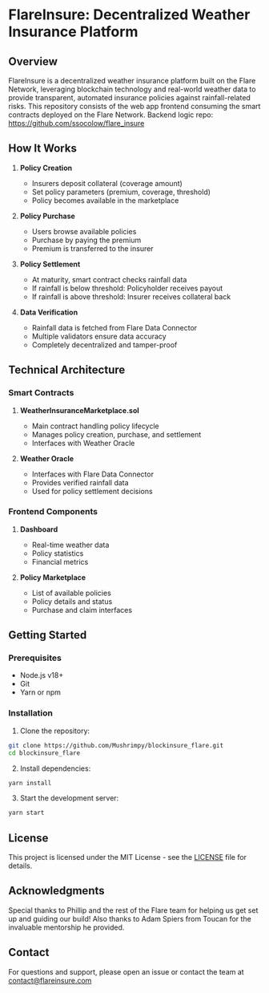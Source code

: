 # FlareInsure: Decentralized Weather Insurance Platform

## Overview

FlareInsure is a decentralized weather insurance platform built on the Flare Network, leveraging blockchain technology and real-world weather data to provide transparent, automated insurance policies against rainfall-related risks.
This repository consists of the web app frontend consuming the smart contracts deployed on the Flare Network.
Backend logic repo: https://github.com/ssocolow/flare_insure

## How It Works

1. **Policy Creation**
   - Insurers deposit collateral (coverage amount)
   - Set policy parameters (premium, coverage, threshold)
   - Policy becomes available in the marketplace

2. **Policy Purchase**
   - Users browse available policies
   - Purchase by paying the premium
   - Premium is transferred to the insurer

3. **Policy Settlement**
   - At maturity, smart contract checks rainfall data
   - If rainfall is below threshold: Policyholder receives payout
   - If rainfall is above threshold: Insurer receives collateral back

4. **Data Verification**
   - Rainfall data is fetched from Flare Data Connector
   - Multiple validators ensure data accuracy
   - Completely decentralized and tamper-proof

## Technical Architecture

### Smart Contracts

1. **WeatherInsuranceMarketplace.sol**
   - Main contract handling policy lifecycle
   - Manages policy creation, purchase, and settlement
   - Interfaces with Weather Oracle

2. **Weather Oracle**
   - Interfaces with Flare Data Connector
   - Provides verified rainfall data
   - Used for policy settlement decisions

### Frontend Components

1. **Dashboard**
   - Real-time weather data
   - Policy statistics
   - Financial metrics

2. **Policy Marketplace**
   - List of available policies
   - Policy details and status
   - Purchase and claim interfaces

## Getting Started

### Prerequisites

- Node.js v18+
- Git
- Yarn or npm

### Installation

1. Clone the repository:
```bash
git clone https://github.com/Mushrimpy/blockinsure_flare.git
cd blockinsure_flare
```

2. Install dependencies:
```bash
yarn install
```

3. Start the development server:
```bash
yarn start
```

## License

This project is licensed under the MIT License - see the [LICENSE](LICENSE) file for details.

## Acknowledgments

Special thanks to Phillip and the rest of the Flare team for helping us get set up and guiding our build! Also thanks to Adam Spiers from Toucan for the invaluable mentorship he provided.

## Contact

For questions and support, please open an issue or contact the team at [contact@flareinsure.com](mailto:moncef.slimani@magd.ox.ac.uk)



